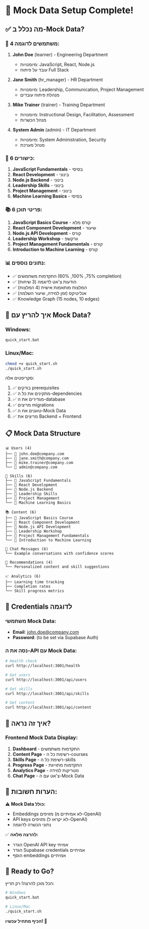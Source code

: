 # 🎉 Mock Data Setup Complete!

## ✅ מה נכלל ב-Mock Data?

### 👥 **4 משתמשים לדוגמה:**
1. **John Doe** (learner) - Engineering Department
   - מיומנויות: JavaScript, React, Node.js
   - עובד על פיתוח Full Stack
   
2. **Jane Smith** (hr_manager) - HR Department
   - מיומנויות: Leadership, Communication, Project Management
   - מנהלת פיתוח עובדים

3. **Mike Trainer** (trainer) - Training Department
   - מיומנויות: Instructional Design, Facilitation, Assessment
   - מנהל הכשרות

4. **System Admin** (admin) - IT Department
   - מיומנויות: System Administration, Security
   - מנהל מערכת

### 🎯 **6 כישורים:**
1. **JavaScript Fundamentals** - בסיסי
2. **React Development** - בינוני
3. **Node.js Backend** - בינוני
4. **Leadership Skills** - בינוני
5. **Project Management** - בינוני
6. **Machine Learning Basics** - בסיסי

### 📚 **6 פריטי תוכן:**
1. **JavaScript Basics Course** - קורס מלא
2. **React Component Development** - שיעור
3. **Node.js API Development** - קורס
4. **Leadership Workshop** - וורקשפ
5. **Project Management Fundamentals** - קורס
6. **Introduction to Machine Learning** - קורס

### 📊 **נתונים נוספים:**
- ✅ התקדמות משתמשים (75%, 100%, 60% completion)
- ✅ הודעות צ'אט לדוגמה (3 שיחות)
- ✅ המלצות מותאמות אישית (4 המלצות)
- ✅ אנליטיקס (זמן למידה, שיעור השלמה)
- ✅ Knowledge Graph (15 nodes, 10 edges)

## 🚀 איך להריץ עם Mock Data?

### **Windows:**
```bash
quick_start.bat
```

### **Linux/Mac:**
```bash
chmod +x quick_start.sh
./quick_start.sh
```

סקריפטים אלה:
1. ✅ בודקים prerequisites
2. ✅ מתקינים את כל ה-dependencies
3. ✅ מגדירים את ה-database
4. ✅ מריצים migrations
5. ✅ טוענים את ה-Mock Data
6. ✅ מריצים את Backend + Frontend

## 📋 Mock Data Structure

```
📊 Users (4)
├── 👤 john.doe@company.com
├── 👤 jane.smith@company.com
├── 👤 mike.trainer@company.com
└── 👤 admin@company.com

🎯 Skills (6)
├── 💼 JavaScript Fundamentals
├── 💼 React Development
├── 💼 Node.js Backend
├── 💼 Leadership Skills
├── 💼 Project Management
└── 💼 Machine Learning Basics

📚 Content (6)
├── 📖 JavaScript Basics Course
├── 📖 React Component Development
├── 📖 Node.js API Development
├── 📖 Leadership Workshop
├── 📖 Project Management Fundamentals
└── 📖 Introduction to Machine Learning

💬 Chat Messages (6)
└── Example conversations with confidence scores

🎯 Recommendations (4)
└── Personalized content and skill suggestions

📈 Analytics (6)
├── Learning time tracking
├── Completion rates
└── Skill progress metrics
```

## 🔑 Credentials לדוגמה

### משתמשי Mock Data:
- **Email**: john.doe@company.com
- **Password**: (to be set via Supabase Auth)

### נסה את ה-API עם Mock Data:
```bash
# Health check
curl http://localhost:3001/health

# Get users
curl http://localhost:3001/api/users

# Get skills
curl http://localhost:3001/api/skills

# Get content
curl http://localhost:3001/api/content
```

## 🎨 איך זה נראה?

### **Frontend Mock Data Display:**
1. **Dashboard** - התקדמות משתמשים
2. **Content Page** - רשימת כל ה-courses
3. **Skills Page** - רשימת כל ה-skills
4. **Progress Page** - התקדמות מתוייגת
5. **Analytics Page** - מטריקות למידה
6. **Chat Page** - צ'אט עם ה-Mock Data

## 📝 הערות חשובות:

⚠️ **Mock Data כולל:**
- Embeddings מזויפים (לא אמיתיים מ-OpenAI)
- API keys מזויפים (לא יקראו ל-OpenAI)
- נתוני הכשרה לדוגמה

✅ **להרצה מלאה:**
- הגדר OpenAI API key אמיתי
- הגדר Supabase credentials אמיתיים
- הוסף embeddings אמיתיים

## 🎯 Ready to Go?

הכל מוכן להרצה! רק תריץ:
```bash
# Windows
quick_start.bat

# Linux/Mac  
./quick_start.sh
```

**הכיף מתחיל עכשיו! 🚀**


